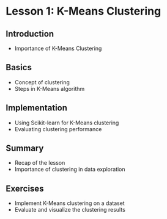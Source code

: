 # Lesson 1: K-Means Clustering

## Introduction
- Importance of K-Means Clustering

## Basics
- Concept of clustering
- Steps in K-Means algorithm

## Implementation
- Using Scikit-learn for K-Means clustering
- Evaluating clustering performance

## Summary
- Recap of the lesson
- Importance of clustering in data exploration

## Exercises
- Implement K-Means clustering on a dataset
- Evaluate and visualize the clustering results
